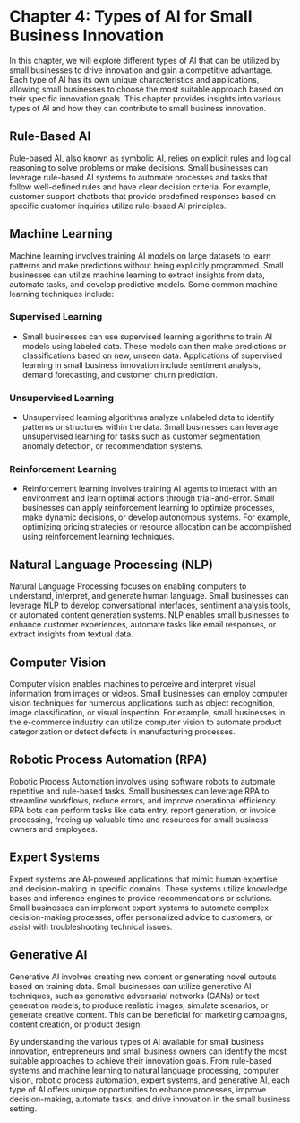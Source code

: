 Chapter 4: Types of AI for Small Business Innovation
====================================================

In this chapter, we will explore different types of AI that can be utilized by small businesses to drive innovation and gain a competitive advantage. Each type of AI has its own unique characteristics and applications, allowing small businesses to choose the most suitable approach based on their specific innovation goals. This chapter provides insights into various types of AI and how they can contribute to small business innovation.

Rule-Based AI
-------------

Rule-based AI, also known as symbolic AI, relies on explicit rules and logical reasoning to solve problems or make decisions. Small businesses can leverage rule-based AI systems to automate processes and tasks that follow well-defined rules and have clear decision criteria. For example, customer support chatbots that provide predefined responses based on specific customer inquiries utilize rule-based AI principles.

Machine Learning
----------------

Machine learning involves training AI models on large datasets to learn patterns and make predictions without being explicitly programmed. Small businesses can utilize machine learning to extract insights from data, automate tasks, and develop predictive models. Some common machine learning techniques include:

### Supervised Learning

* Small businesses can use supervised learning algorithms to train AI models using labeled data. These models can then make predictions or classifications based on new, unseen data. Applications of supervised learning in small business innovation include sentiment analysis, demand forecasting, and customer churn prediction.

### Unsupervised Learning

* Unsupervised learning algorithms analyze unlabeled data to identify patterns or structures within the data. Small businesses can leverage unsupervised learning for tasks such as customer segmentation, anomaly detection, or recommendation systems.

### Reinforcement Learning

* Reinforcement learning involves training AI agents to interact with an environment and learn optimal actions through trial-and-error. Small businesses can apply reinforcement learning to optimize processes, make dynamic decisions, or develop autonomous systems. For example, optimizing pricing strategies or resource allocation can be accomplished using reinforcement learning techniques.

Natural Language Processing (NLP)
---------------------------------

Natural Language Processing focuses on enabling computers to understand, interpret, and generate human language. Small businesses can leverage NLP to develop conversational interfaces, sentiment analysis tools, or automated content generation systems. NLP enables small businesses to enhance customer experiences, automate tasks like email responses, or extract insights from textual data.

Computer Vision
---------------

Computer vision enables machines to perceive and interpret visual information from images or videos. Small businesses can employ computer vision techniques for numerous applications such as object recognition, image classification, or visual inspection. For example, small businesses in the e-commerce industry can utilize computer vision to automate product categorization or detect defects in manufacturing processes.

Robotic Process Automation (RPA)
--------------------------------

Robotic Process Automation involves using software robots to automate repetitive and rule-based tasks. Small businesses can leverage RPA to streamline workflows, reduce errors, and improve operational efficiency. RPA bots can perform tasks like data entry, report generation, or invoice processing, freeing up valuable time and resources for small business owners and employees.

Expert Systems
--------------

Expert systems are AI-powered applications that mimic human expertise and decision-making in specific domains. These systems utilize knowledge bases and inference engines to provide recommendations or solutions. Small businesses can implement expert systems to automate complex decision-making processes, offer personalized advice to customers, or assist with troubleshooting technical issues.

Generative AI
-------------

Generative AI involves creating new content or generating novel outputs based on training data. Small businesses can utilize generative AI techniques, such as generative adversarial networks (GANs) or text generation models, to produce realistic images, simulate scenarios, or generate creative content. This can be beneficial for marketing campaigns, content creation, or product design.

By understanding the various types of AI available for small business innovation, entrepreneurs and small business owners can identify the most suitable approaches to achieve their innovation goals. From rule-based systems and machine learning to natural language processing, computer vision, robotic process automation, expert systems, and generative AI, each type of AI offers unique opportunities to enhance processes, improve decision-making, automate tasks, and drive innovation in the small business setting.

